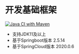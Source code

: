 # 开发基础框架

[![Java CI with Maven](https://github.com/yihongzhi/base-framework/actions/workflows/maven.yml/badge.svg?branch=main)](https://github.com/yihongzhi/moyu-base-framework/actions/workflows/maven.yml)

* 支持JDK11及以上
* 基于Springboot版本 2.5.14
* 基于SpringCloud版本 2020.0.6